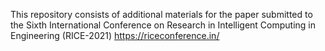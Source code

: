 This repository consists of additional materials for the paper submitted to the Sixth International Conference on Research in Intelligent Computing in Engineering (RICE-2021) https://riceconference.in/


